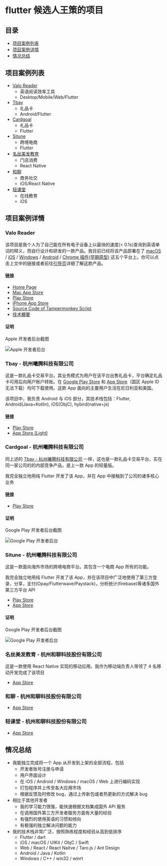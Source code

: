 # flutter 候选人王策的项目

## 目录

- [项目案例列表](#项目案例列表)
- [项目案例详情](#项目案例详情)
- [情况总结](#情况总结)

## 项目案例列表

- [Valo Reader](#valo-reader)
  - 英语阅读效率工具
  - Desktop/Mobile/Web/Flutter
- [Tbay](#tbay---杭州曦腾科技有限公司)
  - 礼品卡
  - Android/Flutter
- [Cardgoal](#cardgoal---杭州曦腾科技有限公司)
  - 礼品卡
  - Flutter
- [Situne](#situne---杭州曦腾科技有限公司)
  - 跨境电商
  - Flutter
- [名丝美发教育](#名丝美发教育---杭州和聊科技股份有限公司)
  - 门店消费
  - React Native
- [和聊](#和聊---杭州和聊科技股份有限公司)
  - 商务社交
  - iOS/React Native
- [轻课堂](#轻课堂---杭州和聊科技股份有限公司)
  - 在线教育
  - iOS

## 项目案例详情

### Valo Reader

该项目是我个人为了自己能在所有电子设备上以最快的速度(< 0.1s)查询到英语单词的释义，而自行设计和研发的一款产品。我目前已经将该产品部署在了 [macOS](https://apps.apple.com/cn/app/valo-reader/id6448040931) / [iOS](https://apps.apple.com/cn/app/valo-reader/id6448040931) / [Windows](https://github.com/HaloWang/valo-reader-doc/releases/download/1.0.0_107/babel-1.0.0+107-windows-setup.exe) / [Android](https://play.google.com/store/apps/details?id=com.df.mobile) / [Chrome 插件(早期原型)](https://github.com/HaloWang/english_flow) 这五个平台上。你可以点击上文中的链接或者前往[引导页](https://halowang.github.io/valo-reader-doc/)详细了解这款产品。

#### 链接

- [Home Page](https://halowang.github.io/valo-reader-doc/)
- [Mac App Store](https://apps.apple.com/us/app/valo-reader/id6448040931)
- [Play Store](https://play.google.com/store/apps/details?id=com.df.mobile)
- [iPhone App Store](https://apps.apple.com/us/app/valo-reader/id6448040931?platform=iphone)
- [Source Code of Tampermonkey Script](https://github.com/HaloWang/english_flow)
- [技术概要](https://halowang.github.io/valo-reader-doc/blog/tech_detail_macos)

#### 证明

Apple 开发者后台截图

![Apple 开发者后台](./vr.connect.png)

### Tbay - 杭州曦腾科技有限公司

这是一款礼品卡交易平台。其业务模式为用户在该平台出售礼品卡，平台确定礼品卡可用后向用户账户转账。在 [Google Play Store](https://play.google.com/store/apps/details?id=com.gonglian.tbay&hl=en&gl=US) 和 [App Store](https://apps.apple.com/us/app/gift-card-on-tbay/id6472409948)（国区 Apple ID 无法下载）均可下载使用。这款 App 面向的主要用户生活在尼日利亚和美国。

该项目中，我负责 Android 与 iOS 部分，其技术栈包括：Flutter, Android(Java+Kotlin), iOS(ObjC), hybird(native+js)

#### 链接

- [Play Store](https://play.google.com/store/apps/details?id=com.gonglian.tbay&hl=en)
- [App Store (Light)](https://apps.apple.com/us/app/gift-card-on-tbay/id6472409948)

### Cardgoal - 杭州曦腾科技有限公司

同上述的 [Tbay - 杭州曦腾科技有限公司](#tbay---杭州曦腾科技有限公司) 一样，这也是一款礼品卡交易平台，实在同一家公司的的内部竞争产品，是上一款 App 的轻量版。

我完全独立地用纯 Flutter 开发了该 App，并在 App 中接触到了公司的诸多核心业务

#### 链接

- [Play Store](https://play.google.com/store/apps/details?id=com.situne.redmou&hl=en)

#### 证明

Google Play 开发者后台截图

![Google Play 开发者后台](./cg.console.png)

### Situne - 杭州曦腾科技有限公司

这是一款面向海外市场的跨境电商平台。其包含一个电商 App 所有的功能。

我完全独立地用纯 Flutter 开发了该 App，并在该项目中广泛地使用了第三方登录，分享，支付(Opay/Flutterwave/Paystack)，分析统计(firebase)等诸多国外第三方平台 API

- [Play Store](https://play.google.com/store/apps/details?id=com.situne.shop&hl=en)
- [App Store](https://apps.apple.com/us/app/situne/id6443579510)

#### 证明

Google Play 开发者后台截图

![Google Play 开发者后台](./st.console.png)

### 名丝美发教育 - 杭州和聊科技股份有限公司

这是一款使用 React Native 实现的移动应用。我作为移动端负责人带领了 4 名移动开发完成了该项目

- [App Store](https://apps.apple.com/az/app/%E5%90%8D%E4%B8%9D%E7%BE%8E%E5%8F%91%E6%95%99%E8%82%B2/id1566811877)

### 和聊 - 杭州和聊科技股份有限公司

- [App Store](https://apps.apple.com/hk/app/%E5%92%8C%E8%81%8A-%E4%BA%BA%E8%84%89%E6%88%90%E5%B0%B1%E4%BA%8B%E4%B8%9A/id542575938)

### 轻课堂 - 杭州和聊科技股份有限公司

- [App Store](https://apps.apple.com/cn/app/%E8%BD%BB%E8%AF%BE%E5%A0%82/id1423061917)

## 情况总结

- 我能独立完成将一个 App 从开发到上架的全部流程，包括
  - 开发者账号注册与申请
  - 用户界面设计
  - 在 iOS / Android / Windows / macOS / Web 上进行编码实现
  - 打包程序并上传至各大应用市场
  - 根据反馈及时修改 bug，通过上传新包或者热更新的方式解决 bug
- 相比于其他开发者
  - 我的学习能力很强，能快速根据文档集成国外 API 服务
  - 在调用国外第三方开发者服务方面有大量的经验
  - 有强烈的使用英语的习惯和倾向
  - 有极强的独立解决问题的能力
- 我的技术栈非常广泛，按照熟练程度和经验从高到低排序
  - Flutter / dart
  - iOS / macOS / UIKit / ObjC / Swift
  - Web / React / React Naitve / Taro.js / Ant Design
  - Android / Java / Kotlin
  - Windows / C++ / win32 / winrt

